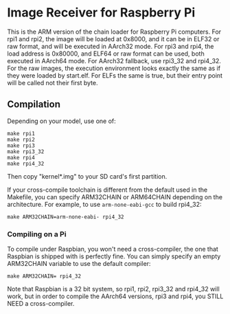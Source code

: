 Image Receiver for Raspberry Pi
===============================

This is the ARM version of the chain loader for Raspberry Pi computers. For rpi1 and rpi2, the image will be loaded at 0x8000, and
it can be in ELF32 or raw format, and will be executed in AArch32 mode. For rpi3 and rpi4, the load address is 0x80000, and ELF64
or raw format can be used, both executed in AArch64 mode. For AArch32 fallback, use rpi3_32 and rpi4_32. For the raw images, the
execution environment looks exactly the same as if they were loaded by start.elf. For ELFs the same is true, but their entry
point will be called not their first byte.

Compilation
-----------

Depending on your model, use one of:
```
make rpi1
make rpi2
make rpi3
make rpi3_32
make rpi4
make rpi4_32
```
Then copy "kernel*.img" to your SD card's first partition.

If your cross-compile toolchain is different from the default used in the Makefile, you can specify ARM32CHAIN or ARM64CHAIN
depending on the architecture. For example, to use `arm-none-eabi-gcc` to build rpi4_32:
```
make ARM32CHAIN=arm-none-eabi- rpi4_32
```

### Compiling on a Pi

To compile under Raspbian, you won't need a cross-compiler, the one that Raspbian is shipped with is perfectly fine. You can
simply specify an empty ARM32CHAIN variable to use the default compiler:
```
make ARM32CHAIN= rpi4_32
```
Note that Raspbian is a 32 bit system, so rpi1, rpi2, rpi3_32 and rpi4_32 will work, but in order to compile the AArch64 versions,
rpi3 and rpi4, you STILL NEED a cross-compiler.
